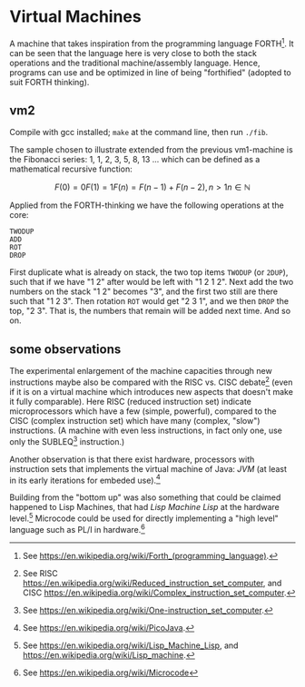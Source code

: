 # Virtual Machines

A machine that takes inspiration from the programming language FORTH[^1].
It can be seen that the language here is very close to both the stack operations
and the traditional machine/assembly language. Hence, programs can use and be optimized
in line of being "forthified" (adopted to suit FORTH thinking).

[^1]: See https://en.wikipedia.org/wiki/Forth_(programming_language).

## vm2

Compile with gcc installed; `make` at the command line, then run `./fib`.

The sample chosen to illustrate extended from the previous vm1-machine is the Fibonacci series:
1, 1, 2, 3, 5, 8, 13 ... which can be defined as a mathematical recursive function:

```math
F(0) = 0
F(1) = 1
F(n) = F(n − 1) + F(n − 2), n > 1
n ∈ ℕ
```

Applied from the FORTH-thinking we have the following operations at the core:

```forth
TWODUP
ADD
ROT
DROP
```

First duplicate what is already on stack, the two top items `TWODUP` (or `2DUP`),
such that if we have "1 2" after would be left with "1 2 1 2".
Next add the two numbers on the stack "1 2" becomes "3", and the first two still
are there such that "1 2 3". Then rotation `ROT` would get "2 3 1", and we then `DROP` the top,
"2 3". That is, the numbers that remain will be added next time. And so on.

## some observations

The experimental enlargement of the machine capacities through new instructions maybe also be compared
with the RISC vs. CISC debate[^2] (even if it is on a virtual machine which introduces new
aspects that doesn't make it fully comparable). Here RISC (reduced instruction set) indicate
microprocessors which have a few (simple, powerful), compared to the CISC (complex
instruction set) which have many (complex, "slow") instructions. (A machine with even less
instructions, in fact only one, use only the SUBLEQ[^3] instruction.)

[^2]: See RISC https://en.wikipedia.org/wiki/Reduced_instruction_set_computer,
and CISC https://en.wikipedia.org/wiki/Complex_instruction_set_computer.

[^3]: See https://en.wikipedia.org/wiki/One-instruction_set_computer.


Another observation is that there exist hardware, processors with instruction sets that implements the
virtual machine of Java: *JVM* (at least in its early iterations for embeded use).[^4]

[^4]: See https://en.wikipedia.org/wiki/PicoJava.


Building from the "bottom up" was also something that could be claimed happened to Lisp
Machines, that had *Lisp Machine Lisp* at the hardware level.[^5]
Microcode could be used for directly implementing a "high level" language such as PL/I in hardware.[^6]

[^5]: See https://en.wikipedia.org/wiki/Lisp_Machine_Lisp,
and https://en.wikipedia.org/wiki/Lisp_machine.

[^6]: See https://en.wikipedia.org/wiki/Microcode
